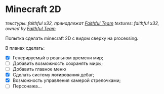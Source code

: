 # Minecraft 2D
*текстуры: faithful x32, принадлежат [Faithful Team](https://faithful.team)*
*textures: faithful x32, owned by [Faithful Team](https://faithful.team)*

Попытка сделать minecraft 2D с видом сверху на processing.

В планах сделать:
- [x] Генерируемый в реальном времени мир;
- [ ] Добавить возможность сохранять миры;
- [ ] Добавить главное меню
- [x] Сделать систему ~~логирования~~ дебаг;
- [x] Возможность управления камерой стрелочками;
- [ ] Персонажа...
